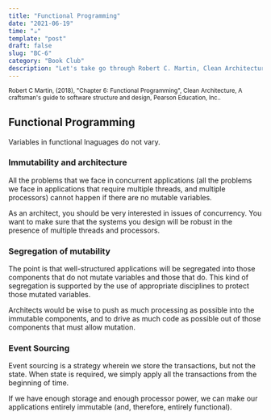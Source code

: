 ```yaml
---
title: "Functional Programming"
date: "2021-06-19"
time: "☕️"
template: "post"
draft: false
slug: "BC-6"
category: "Book Club"
description: "Let's take go through Robert C. Martin, Clean Architecture, Chapter 6. Functional Programming"
---
```


<sub>Robert C Martin, (2018), "Chapter 6: Functional Programming", Clean Architecture, A craftsman's guide to software structure and design, Pearson Education, Inc..</sub>

## Functional Programming

Variables in functional lnaguages do not vary.

### Immutability and architecture

All the problems that we face in concurrent applications (all the problems we face in applications that require multiple threads, and multiple processors) cannot happen if there are no mutable variables.

As an architect, you should be very interested in issues of concurrency. You want to make sure that the systems you design will be robust in the presence of multiple threads and processors.

### Segregation of mutability

The point is that well-structured applications will be segregated into those components that do not mutate variables and those that do. This kind of segregation is supported by the use of appropriate disciplines to protect those mutated variables.

Architects would be wise to push as much processing as possible into the immutable components, and to drive as much code as possible out of those components that must allow mutation.

### Event Sourcing

Event sourcing is a strategy wherein we store the transactions, but not the state. When state is required, we simply apply all the transactions from the beginning of time.

If we have enough storage and enough processor power, we can make our applications entirely immutable (and, therefore, entirely functional).

